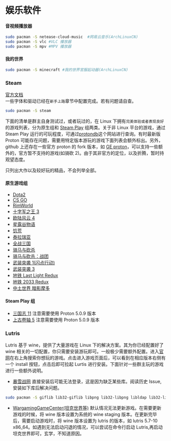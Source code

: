 # 娱乐软件 <!-- {docsify-ignore-all} -->

#### 音视频播放器

```bash
sudo pacman -S netease-cloud-music  #网易云音乐(ArchLinuxCN)
sudo pacman -S vlc #VLC 播放器
sudo pacman -S mpv #MPV 播放器
```

#### 我的世界

```bash
sudo pacman -S minecraft #我的世界官服起动器(ArchLinuxCN)
```

### Steam

[官方文档](https://wiki.archlinux.org/index.php/Steam)  
一些字体和驱动已经在`新手上路`章节中配置完成。若有问题请自查。

```bash
sudo pacman -S steam
```

下面的清单是群主自身测试过，或者玩过的，在 Linux 下拥有`完美体验或者表现良好`的游戏列表，分为原生组和 [Steam Play](https://wiki.archlinux.org/index.php/Steam#Proton_Steam-Play) 组两类。关于非 Linux 平台的游戏，通过 Steam Play 运行的可玩程度，可通过[protondb](https://www.protondb.com/)这个网站进行查询。有时最新版 Proton 可能存在问题，需要用特定版本游玩的游戏下面列表会额外标出。另外，github 上还存在一些官方 proton 的 fork 版本，如 [GE proton](https://github.com/GloriousEggroll/proton-ge-custom)，可以支持一些额外的，官方暂不支持的游戏(如骑砍 2)。由于其非官方的定位，以及折腾，暂时持观望态度。

只列出大作以及较好玩的精品，不会列举全部。

#### 原生游戏组

- [Dota2](https://store.steampowered.com/app/570/Dota_2/)
- [CS GO](https://store.steampowered.com/app/730/CounterStrike_Global_Offensive/)
- [RimWorld](https://store.steampowered.com/app/294100/RimWorld/)
- [十字军之王 3](https://store.steampowered.com/app/1158310/Crusader_Kings_III/)
- [欧陆风云 4](https://store.steampowered.com/app/236850/Europa_Universalis_IV/)
- [星露谷物语](https://store.steampowered.com/app/413150/Stardew_Valley/)
- [饥荒](https://store.steampowered.com/app/219740/Dont_Starve/)
- [泰拉瑞亚](https://store.steampowered.com/app/105600/Terraria/)
- [全战三国](https://store.steampowered.com/app/779340/Total_War_THREE_KINGDOMS/)
- [骑马与砍杀](https://store.steampowered.com/app/22100/Mount__Blade/)
- [骑马与砍杀：战团](https://store.steampowered.com/app/48700/Mount__Blade_Warband/)
- [武装突袭 1(闪点行动)](https://store.steampowered.com/app/594550/Arma_Cold_War_Assault_MacLinux/)
- [武装突袭 3](https://store.steampowered.com/app/107410/Arma_3/)
- [地铁 Last Light Redux](https://store.steampowered.com/app/287390/Metro_Last_Light_Redux/)
- [地铁 2033 Redux](https://store.steampowered.com/app/286690/Metro_2033_Redux/)
- [中土世界 暗影摩多](https://store.steampowered.com/app/241930/Middleearth_Shadow_of_Mordor/)

#### Steam Play 组

- [三国志 11](https://store.steampowered.com/app/628070/Romance_of_the_Three_Kingdoms_XI_with_Power_Up_Kit/) 注意需要使用 Proton 5.0.9 版本
- [上古卷轴 5](https://store.steampowered.com/app/489830/The_Elder_Scrolls_V_Skyrim_Special_Edition/) 注意需要使用 Proton 5.0.9 版本

### Lutris

Lutris 基于 wine，提供了大量游戏在 Linux 下的解决方案。其为你已经配置好了 wine 相关的一切配置，你只需要安装游玩即可。一般极少需要额外配置。进入[官网](https://lutris.net/)在右上角搜索你想玩的游戏。点击进入游戏页面后，可以看到在相应版本右侧有一个 install 按钮，点击后即可拉起 Lurtis 进行安装。下面针对一些群主玩的游戏进行一些额外说明。

- [暴雪战网](https://lutris.net/games/battlenet/) 直接安装后可能无法登录，这是因为缺乏某些库。阅读历史 Issue,安装如下库后解决问题。

```bash
sudo pacman -S giflib lib32-giflib libpng lib32-libpng libldap lib32-libldap gnutls lib32-gnutls mpg123 lib32-mpg123 openal lib32-openal v4l-utils lib32-v4l-utils libpulse lib32-libpulse alsa-plugins lib32-alsa-plugins alsa-lib lib32-alsa-lib libjpeg-turbo lib32-libjpeg-turbo libxcomposite lib32-libxcomposite libxinerama lib32-libxinerama ncurses lib32-ncurses opencl-icd-loader lib32-opencl-icd-loader libxslt lib32-libxslt libva lib32-libva gtk3 lib32-gtk3 gst-plugins-base-libs lib32-gst-plugins-base-libs vulkan-icd-loader lib32-vulkan-icd-loader cups samba dosbox
```

- [WargamingGameCenter(坦克世界等)](https://lutris.net/games/wargaming-game-center/) 默认情况无法更新游戏。在需要更新游戏的时候，将 wine 版本设置为系统的 wine staging 版本。在更新完毕后，需要启动游戏时，将 wine 版本设置为 lutris 的版本，如 lutris 5.7-10 x86_64。如遇到无法启动闪退的情况，可以尝试在命令行启动 Lutris,再启动坦克世界即可，玄学，不知道原因。
